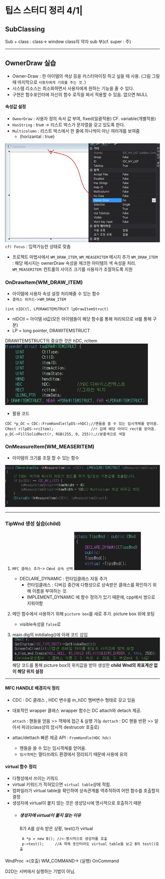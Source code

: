# 팁스 스터디 정리 4/1|

## SubClassing
Sub + class : class-> window class의 약자
sub 부(cf. super : 주)


----------------
## OwnerDraw 실습
- Owner-Draw : 한 아이템의 색상 등을 커스터마이징 하고 싶을 때 사용.
(그림 그릴 때 마지막으로 `사용자에게 기회를 주는 것.`)
- 시스템 리소스는 최소화하면서 사용자에게 원하는 기능을 줄 수 있다.
- 구현은 함수포인터에 자신의 함수 로직을 짜서 적용할 수 있음. 없으면 NULL
#### 속성값 설정
- `OwnerDraw` : 사용자 정의 속서 값 부여, fixed(일괄적용) CF. variable(개별적용)
- `HasString` : true -> 리스트 박스가 문자열을 갖고 있도록 한다.
- `Multicolumn` : 리스트 박스에서 한 줄에 하나씩이 아닌 여러개를 보여줌
  - (horizantal : true)

![1](/assets/1.JPG)
`cf) Focus` : 입력가능한 상태로 맞춤

- 프로젝트 마법사에서 `WM_DRAW_ITEM`, `WM_MEASERITEM` 메시지 추가
 `WM_DRAW_ITEM` : 해당 메시지는 ownerDraw 속성을 체크한 아이템의 색 속성을 처리.
 `WM_MEASERITEM`: 컨트롤의 사이즈 크기를 사용자가 조절하도록 지원


### OnDrawItem(WM_DRAW_ITEM)
- 아이템에 사용자 속성 설정 처리해줄 수 있는 함수
- `클래스 위자드`->`WM_DRAW_ITEM`

`(int nIDCtl, LPDRAWITEMSTRUCT lpDrawItemStruct)`
- nIDCtl = 아이템 id값(모든 아이템들이 해당 함수를 통해 처리되므로 id를 통해 구분)
- LP = long pointer, DRAWITEMSTRUCT

DRAWITEMSTRUCT의 중요한 것은 hDC, rcItem
![2](/assets/2.JPG)

- 활용 코드
```
CDC *p_DC = CDC::FromHandle(lpDS->hDC);//핸들을 쓸 수 있는 임시객체를 얻어옴.
CRect r(lpDS->rcItem);                 //r 값에 해당 아이디 rect를 얻어옴.
p_DC->FillSolidRect(r, RGB(255, 0, 255));//분홍색으로 색칠
```      

### OnMeasureItem(WM_MEASERITEM)
- 아이템의 크기를 조절 할 수 있는 함수

![5](/assets/5.JPG)

----------------------
### TipWnd 생성 실습(child)
1. `MFC 클래스 추가`-> `CWnd 상속 선택`
 ![3](/assets/3_iaawum6h9.JPG)
   - DECLARE_DYNAMIC : 런타임클래스 자동 추가
     - 런타임클래스 : 디버깅 중간에 다형성으로 상속받은 클래스를 확인하기 위해 이름을 부여하는 것.
     - IMPLEMENT_DYNAMIC 에 함수 정의가 있기 때문에, cpp에서 쌍으로 지워야함

2. 메인 함수에서 사용하기 위해 `picture box`를 새로 추가. picture box 위에 포팅
    - visible속성을 `false`로

3.  main.dlg의 initdialog()에 아래 코드 삽입
![4](/assets/4.JPG)
해당 코드를 통해 picture box의 위치값을 받아 생성한 **child Wnd의 좌표계산 없이 해당 위치 설정**

-----------
#### MFC HANDLE 배경지식 정리
- CDC : DC 클래스 , HDC 변수를  m_hDC 멤버변수 형태로 갖고 있음
-  대표적인 wrapper 클래스
	wrapper 함수는 DC attach와 detach 제공.

   `attach` : 핸들을 얻음 >> 객체에 접근 & 실행 가능
   `dettach` :  DC 핸들 반환 >> 알아서 파괴(class상의 암시적 destrucotr 호출로)
- attac/dettach 빠른 제공 API : `FromHandle(HDC hdc)`
  - 핸들을 쓸 수 있는 임시객체를 얻어옴.
  - `임시객체`는 멀티쓰레드 환경에서 정리되기 때문에 사용에 유의


#### virtual 함수 정리
- 다형성에서 쓰이는 키워드
- virtual 키워드가 적혀있으면 `virtual table`상에 적힘.
- 컴파일러가 virtual table을 확인하여 상속관계를 역추적하여 어떤 함수를 호출할지 결정
-  생성자에 virtual이 붙지 않는 것은 생성당시에 명시적으로 호출하기 때문
    - ##### 생성자에 virtual이 붙지 않는 이유
      B가 A를 상속 받은 상황, test()가 virtual
      ```
       A *p = new B(); //<-명시적으로 생성자를 호출
       p->test();     //A 객체 포인터라도 virtual table을 보고 B의 test()호출
      ```


####
WndProc ->(호출) WM_COMMAND-> (실행) OnCommand

D2D는 서버에서 실행하는 기법이 아님.
